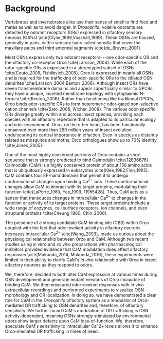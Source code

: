 # Background
Vertebrates and invertebrates alike use their sense of smell to find food and mates as well as to avoid danger.
In _Drosophila_, volatile odorants are detected by odorant receptors (ORs) expressed in olfactory sensory neurons (OSNs) \cite{Clyne_1999,Vosshall_1999}.
These OSNs are housed, generally in pairs, within sensory hairs called sensilla that cover the maxillary palps and third antennal segments \cite{de_Bruyne_2001}.

Most OSNs express only two odorant receptors---one odor-specific OR and the olfactory co-receptor Orco \cite{Larsson_2004}.
While each of the odor-specific ORs is expressed in a stereotyped subset of OSNs \cite{Couto_2005, Fishilevich_2005}, Orco is expressed in nearly all OSNs and is required for the trafficking of odor-specific ORs to the ciliated OSN dendrites \cite{Larsson_2004,Benton_2006}.
Although insect ORs have seven transmembrane domains and appear superficially similar to GPCRs, they have a unique, inverted membrane topology with cytoplasmic N-termini \cite{Benton_2006}.
Rather than functioning like traditional GPCRs, Orco binds odor-specific ORs to form heteromeric odor-gated non-selective cation channels \cite{Sato_2008, Wicher_2008}.
The various odor-specific ORs diverge greatly within and across insect species, providing each species with an olfactory repertoire that is adapted to its particular ecology and odor environment.
Orco, on the other hand, has been functionally conserved over more than 250 million years of insect evolution, underscoring its central importance in olfaction.
Even in species as distantly related as mosquitos and moths, Orco orthologues show up to 70% identity \cite{Jones_2005}.

One of the most highly conserved portions of Orco contains a short sequence that is strongly predicted to bind Calmodulin \cite{12836676}. Calmodulin (CaM) is a highly conserved protein of about 150 amino acids that is ubiquitously expressed in eukaryotes \cite{Klee_1982,Finn_1995}.
CaM contains four EF-hand domains that permit it to undergo conformational changes upon binding Ca<sup>2+</sup> ions.
These conformational changes allow CaM to interact with its target proteins, modulating their function \cite{LaPorte_1980, Yap_1999, 11955428}.
Thus, CaM acts as a sensor that transduces changes in intracellular Ca<sup>2+</sup> to changes in the function or activity of its target proteins.
These target proteins include a wide range of enzymes, cell surface receptors, ion channels, and even structural proteins \cite{Cheung_1980, Chin_2000}.

The presence of a strong candidate CaM binding site (CBS) within Orco coupled with the fact that odor-evoked activity in olfactory neurons increases intracellular Ca<sup>2+</sup> \cite{Wang_2003}, made us curious about the physiological relationship between Orco and CaM.
Although two recent studies using _in vitro_ and _ex vivo_ preparations with pharmacological inhibitors provided evidence that CaM modulation does affect olfactory responses \cite{Mukunda_2014, Mukunda_2016}, these experiments were limited in their ability to clarify CaM's _in vivo_ relationship with Orco in insect olfactory neurons as they respond to odors.

We, therefore, decided to both alter CaM expression at various times during OSN development and generate mutant versions of Orco incapable of binding CaM.
We then measured odor-evoked responses with _in vivo_ extracellular recordings and performed experiments to visualize OSN morphology and OR localization.
In doing so, we have demonstrated a clear role for CaM in the _Drosophila_ olfactory system as a modulator of Orco-mediated OR trafficking to OSN dendrites and, therefore, of olfactory sensitivity.
We further found CaM's modulation of OR trafficking is OSN activity-dependent, meaning OSNs strongly stimulated by environmental odors show larger defects upon CaM loss-of-function.
We, therefore, speculate CaM's sensitivity to intracellular Ca^2+ levels allows it to enhance Orco-mediated OR trafficking in times of need.
